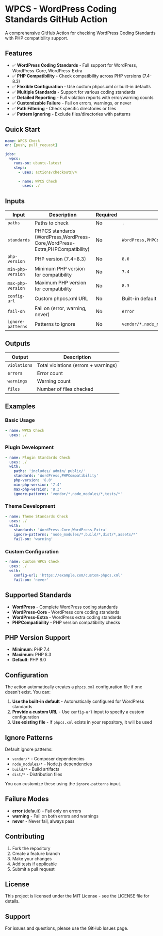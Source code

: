 # WPCS - WordPress Coding Standards GitHub Action

A comprehensive GitHub Action for checking WordPress Coding Standards with PHP compatibility support.

## Features

- ✅ **WordPress Coding Standards** - Full support for WordPress, WordPress-Core, WordPress-Extra
- ✅ **PHP Compatibility** - Check compatibility across PHP versions (7.4-8.3)
- ✅ **Flexible Configuration** - Use custom phpcs.xml or built-in defaults
- ✅ **Multiple Standards** - Support for various coding standards
- ✅ **Detailed Reporting** - Full violation reports with error/warning counts
- ✅ **Customizable Failure** - Fail on errors, warnings, or never
- ✅ **Path Filtering** - Check specific directories or files
- ✅ **Pattern Ignoring** - Exclude files/directories with patterns

## Quick Start

```yaml
name: WPCS Check
on: [push, pull_request]

jobs:
  wpcs:
    runs-on: ubuntu-latest
    steps:
      - uses: actions/checkout@v4
      
      - name: WPCS Check
        uses: ./
```

## Inputs

| Input | Description | Required | Default |
|-------|-------------|----------|---------|
| `paths` | Paths to check | No | `.` |
| `standards` | PHPCS standards (WordPress,WordPress-Core,WordPress-Extra,PHPCompatibility) | No | `WordPress,PHPCompatibility` |
| `php-version` | PHP version (7.4-8.3) | No | `8.0` |
| `min-php-version` | Minimum PHP version for compatibility | No | `7.4` |
| `max-php-version` | Maximum PHP version for compatibility | No | `8.3` |
| `config-url` | Custom phpcs.xml URL | No | Built-in default |
| `fail-on` | Fail on (error, warning, never) | No | `error` |
| `ignore-patterns` | Patterns to ignore | No | `vendor/*,node_modules/*,build/*,dist/*` |

## Outputs

| Output | Description |
|--------|-------------|
| `violations` | Total violations (errors + warnings) |
| `errors` | Error count |
| `warnings` | Warning count |
| `files` | Number of files checked |

## Examples

### Basic Usage
```yaml
- name: WPCS Check
  uses: ./
```

### Plugin Development
```yaml
- name: Plugin Standards Check
  uses: ./
  with:
    paths: 'includes/ admin/ public/'
    standards: 'WordPress,PHPCompatibility'
    php-version: '8.0'
    min-php-version: '7.4'
    max-php-version: '8.3'
    ignore-patterns: 'vendor/*,node_modules/*,tests/*'
```

### Theme Development
```yaml
- name: Theme Standards Check
  uses: ./
  with:
    standards: 'WordPress-Core,WordPress-Extra'
    ignore-patterns: 'node_modules/*,build/*,dist/*,assets/*'
    fail-on: 'warning'
```

### Custom Configuration
```yaml
- name: Custom WPCS Check
  uses: ./
  with:
    config-url: 'https://example.com/custom-phpcs.xml'
    fail-on: 'never'
```

## Supported Standards

- **WordPress** - Complete WordPress coding standards
- **WordPress-Core** - WordPress core coding standards
- **WordPress-Extra** - WordPress extra coding standards
- **PHPCompatibility** - PHP version compatibility checks

## PHP Version Support

- **Minimum**: PHP 7.4
- **Maximum**: PHP 8.3
- **Default**: PHP 8.0

## Configuration

The action automatically creates a `phpcs.xml` configuration file if one doesn't exist. You can:

1. **Use the built-in default** - Automatically configured for WordPress standards
2. **Provide a custom URL** - Use `config-url` input to specify a custom configuration
3. **Use existing file** - If `phpcs.xml` exists in your repository, it will be used

## Ignore Patterns

Default ignore patterns:
- `vendor/*` - Composer dependencies
- `node_modules/*` - Node.js dependencies
- `build/*` - Build artifacts
- `dist/*` - Distribution files

You can customize these using the `ignore-patterns` input.

## Failure Modes

- **error** (default) - Fail only on errors
- **warning** - Fail on both errors and warnings
- **never** - Never fail, always pass

## Contributing

1. Fork the repository
2. Create a feature branch
3. Make your changes
4. Add tests if applicable
5. Submit a pull request

## License

This project is licensed under the MIT License - see the LICENSE file for details.

## Support

For issues and questions, please use the GitHub Issues page.
